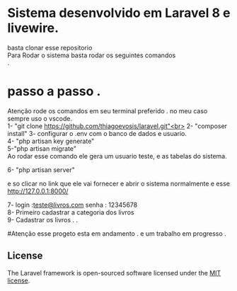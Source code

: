 # Sistema desenvolvido em Laravel 8 e livewire.
basta clonar esse repositorio<br> 
Para Rodar o sistema basta rodar os  seguintes comandos <br>.





# passo a passo .
Atenção rode os comandos em seu terminal preferido . no meu caso sempre uso o vscode.<br> 
1- "git clone  https://github.com/thiagoevosis/laravel.git"<br> 
2- "composer install"
3- configurar o .env  com o banco de dados e usuario.<br> 
4- "php artisan key generate"<br>
5-"php artisan migrate" <br>
Ao rodar esse comando ele gera um usuario teste, e as tabelas do sistema.<br> 

6- "php artisan server" <br>

e so clicar no link que ele vai fornecer e abrir o sistema normalmente e esse http://127.0.0.1:8000/ <br> 

7- login :teste@livros.com  senha : 12345678<br> 
8- Primeiro cadastrar a categoria dos livros <br> 
9- Cadastrar os livros . .<br>  


#Atenção esse progeto esta em andamento . e um trabalho em progresso .<br> 

## License

The Laravel framework is open-sourced software licensed under the [MIT license](https://opensource.org/licenses/MIT).
